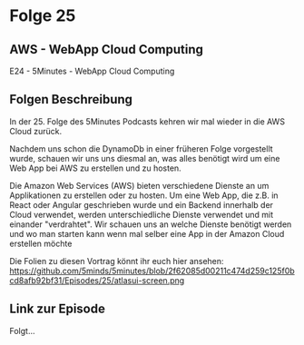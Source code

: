 # Folge 25

## AWS - WebApp Cloud Computing

E24 - 5Minutes - WebApp Cloud Computing

## Folgen Beschreibung

In der 25. Folge des 5Minutes Podcasts kehren wir mal wieder in die AWS Cloud zurück. 

Nachdem uns schon die DynamoDb in einer früheren Folge vorgestellt wurde, schauen wir uns uns diesmal an, was alles benötigt wird um 
eine Web App bei AWS zu erstellen und zu hosten.

Die Amazon Web Services (AWS) bieten verschiedene Dienste an um Applikationen zu erstellen oder zu hosten. Um eine Web App, die z.B. in
React oder Angular geschrieben wurde und ein Backend innerhalb der Cloud verwendet, werden unterschiedliche Dienste verwendet und mit 
einander "verdrahtet". Wir schauen uns an welche Dienste benötigt werden und wo man starten kann wenn mal selber eine App in der Amazon 
Cloud erstellen möchte

Die Folien zu diesen Vortrag könnt ihr euch hier ansehen: https://github.com/5minds/5minutes/blob/2f62085d00211c474d259c125f0bcd8afb92bf31/Episodes/25/atlasui-screen.png


## Link zur Episode

Folgt...
